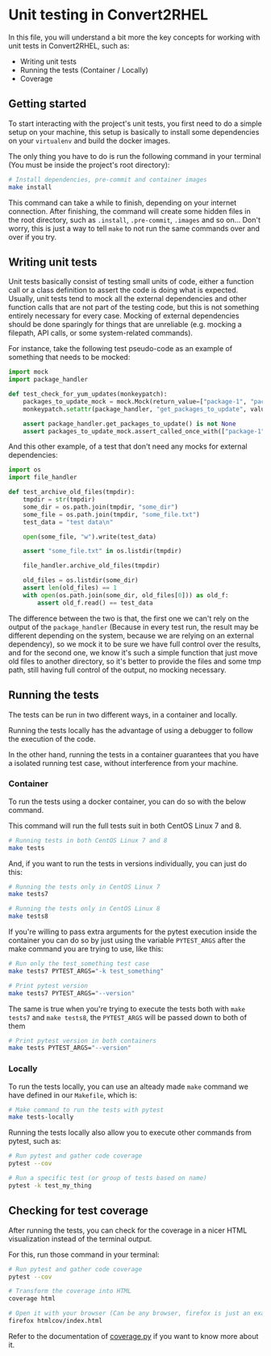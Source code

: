 # Unit testing in Convert2RHEL

In this file, you will understand a bit more the key concepts for working with
unit tests in Convert2RHEL, such as:

* Writing unit tests
* Running the tests (Container / Locally)
* Coverage

## Getting started

To start interacting with the project's unit tests, you first need to do a
simple setup on your machine, this setup is basically to install some
dependencies on your `virtualenv` and build the docker images.

The only thing you have to do is run the following command in your terminal
(You must be inside the project's root directory):

```bash
# Install dependencies, pre-commit and container images
make install
```

This command can take a while to finish, depending on your internet connection.
After finishing, the command will create some hidden files in the root
directory, such as `.install`, `.pre-commit`, `.images` and so on... Don't
worry, this is just a way to tell `make` to not run the same commands over and
over if you try.

## Writing unit tests

Unit tests basically consist of testing small units of code, either a function
call or a class definition to assert the code is doing what is expected.
Usually, unit tests tend to mock all the external dependencies and other
function calls that are not part of the testing code, but this is not something
entirely necessary for every case. Mocking of external dependencies should be
done sparingly for things that are unreliable (e.g. mocking a filepath, API
calls, or some system-related commands).

For instance, take the following test pseudo-code as an example of something
that needs to be mocked:

```python
import mock
import package_handler

def test_check_for_yum_updates(monkeypatch):
    packages_to_update_mock = mock.Mock(return_value=["package-1", "package-2"])
    monkeypatch.setattr(package_handler, "get_packages_to_update", value=packages_to_update_mock)

    assert package_handler.get_packages_to_update() is not None
    assert packages_to_update_mock.assert_called_once_with(["package-1", "package-2"])
```

And this other example, of a test that don't need any mocks for external
dependencies:

```python
import os
import file_handler

def test_archive_old_files(tmpdir):
    tmpdir = str(tmpdir)
    some_dir = os.path.join(tmpdir, "some_dir")
    some_file = os.path.join(tmpdir, "some_file.txt")
    test_data = "test data\n"

    open(some_file, "w").write(test_data)

    assert "some_file.txt" in os.listdir(tmpdir)

    file_handler.archive_old_files(tmpdir)

    old_files = os.listdir(some_dir)
    assert len(old_files) == 1
    with open(os.path.join(some_dir, old_files[0])) as old_f:
        assert old_f.read() == test_data
```

The difference between the two is that, the first one we can't rely on the
output of the `package_handler` (Because in every test run, the result may be
different depending on the system, because we are relying on an external
dependency), so we mock it to be sure we have full control over the results,
and for the second one, we know it's such a simple function that just move old
files to another directory, so it's better to provide the files and some tmp
path, still having full control of the output, no mocking necessary.

## Running the tests

The tests can be run in two different ways, in a container and locally.

Running the tests locally has the advantage of using a debugger to follow the
execution of the code.

In the other hand, running the tests in a container guarantees that you have a
isolated running test case, without interference from your machine.

### Container

To run the tests using a docker container, you can do so with the below command.

This command will run the full tests suit in both CentOS Linux 7 and 8.

```bash
# Running tests in both CentOS Linux 7 and 8
make tests
```

And, if you want to run the tests in versions individually, you can just do
this:

```bash
# Running the tests only in CentOS Linux 7
make tests7

# Running the tests only in CentOS Linux 8
make tests8
```

If you're willing to pass extra arguments for the pytest execution inside the container
you can do so by just using the variable `PYTEST_ARGS` after the make command you
are trying to use, like this:

```bash
# Run only the test_something test case
make tests7 PYTEST_ARGS="-k test_something"

# Print pytest version
make tests7 PYTEST_ARGS="--version"
```

The same is true when you're trying to execute the tests both with `make tests7` and
`make tests8`, the `PYTEST_ARGS` will be passed down to both of them

```bash
# Print pytest version in both containers
make tests PYTEST_ARGS="--version"
```

### Locally

To run the tests locally, you can use an alteady made `make` command we have
defined in our `Makefile`, which is:

```bash
# Make command to run the tests with pytest
make tests-locally
```

Running the tests locally also allow you to execute other commands from pytest,
such as:

```bash
# Run pytest and gather code coverage
pytest --cov

# Run a specific test (or group of tests based on name)
pytest -k test_my_thing
```

## Checking for test coverage

After running the tests, you can check for the coverage in a nicer HTML
visualization instead of the terminal output.

For this, run those command in your terminal:

```bash
# Run pytest and gather code coverage
pytest --cov

# Transform the coverage into HTML
coverage html

# Open it with your browser (Can be any browser, firefox is just an example)
firefox htmlcov/index.html
```

Refer to the documentation of
[coverage.py](https://coverage.readthedocs.io/en/6.2/) if you want to know more
about it.
